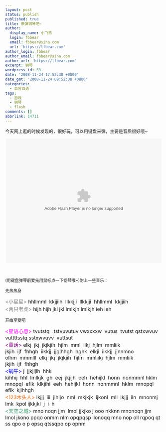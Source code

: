 ```yaml
---
layout: post
status: publish
published: true
title: 来弹钢琴吧~
author:
  display_name: 小飞熊
  login: fbbear
  email: fbbear@sina.com
  url: 'https://lfbear.com'
author_login: fbbear
author_email: fbbear@sina.com
author_url: 'https://lfbear.com'
excerpt: 钢琴
wordpress_id: 53
date: '2008-11-24 17:52:38 +0800'
date_gmt: '2008-11-24 09:52:38 +0800'
categories:
  - 自言自语
tags:
  - 游戏
  - 钢琴
  - flash
comments: []
abbrlink: 14711
---
```

<p>今天网上逛的时候发现的，很好玩，可以用键盘来弹，主要是音质很好哦~</p>
<p align="center"><!--more--><object width="500" height="400" data="http://flash.onlinedown.net/swf05/upflash/200606091122110.swf" type="application/x-shockwave-flash"><param name="src" value="http://flash.onlinedown.net/swf05/upflash/200606091122110.swf" /><param name="wmode" value="Window" /><param name="quality" value="1" /></object></p>
<p>&nbsp;</p>
<p><span style="font-size: small;">(用键盘弹琴前要先用鼠标点一下钢琴哦~)附上一些音乐：</span></p>
<p><span style="font-size: small;">先热热身</span></p>
<p><span style="font-size: medium;"><span style="color: #808080;"><小星星></span> hhllmml&nbsp; kkjjiih&nbsp; llkkjji&nbsp; llkkjji&nbsp; hhllmml&nbsp; kkjjiih<br />
<span style="color: #808080;"><两只老虎></span> hijh hijh jkl jkl lmlkjh lmlkjh ieh ieh</span></p>
<p><span style="font-size: small;">开始享受吧</span></p>
<p><span style="font-size: medium;"><span style="color: #ff00ff;"><星语心愿></span> tvutstq&nbsp;&nbsp; tstvuvutuv vwxxxxw&nbsp; vutus&nbsp; tvutst qstxwvuv&nbsp; vuttttsstq sstxwvuvv&nbsp; vuttsut<br />
<span style="color: #800080;"><童话></span> elkj&nbsp; jkj&nbsp; jkjkjih&nbsp; hjlm&nbsp; mml&nbsp; iikj&nbsp; hjlm&nbsp; mmliik<br />
jkjih&nbsp; ijf&nbsp; fhhgh&nbsp; iikkjj&nbsp; jjgihhgh&nbsp; hghk&nbsp; elkji&nbsp; iikkjj&nbsp; jjnnmno<br />
olhm&nbsp; mmmlll&nbsp; elkj&nbsp; jkj&nbsp; jkjkjih&nbsp; hjlm&nbsp; mmliikj&nbsp; hjlm&nbsp; mmliik<br />
jkjih&nbsp; ijf&nbsp; fhhgh<br />
<span style="color: #0000ff;"><蜗牛></span> j&nbsp; jjkjijih&nbsp; hhk<br />
kihhij&nbsp; hhl&nbsp; lmlkjk&nbsp; gh&nbsp; eej&nbsp; jkjijh&nbsp; eeh&nbsp; hehijkl&nbsp; honn&nbsp; nonmmnl hklm&nbsp; mnopql&nbsp; eflk&nbsp; klkjihi&nbsp; eeh&nbsp; hehijkl&nbsp; honn&nbsp; nonmmnl&nbsp; hklm&nbsp; mnopql&nbsp; eflk&nbsp; kjihhgh<br />
<span style="color: #ff6600;"><123木头人></span> lkjjj&nbsp; iii&nbsp; jihijo&nbsp; nml&nbsp; mkjkjk&nbsp; ijkonl&nbsp; mll&nbsp; lkjjj&nbsp; iln&nbsp; mnonmj&nbsp; lmk&nbsp; kpol ijkkjkl&nbsp; j&nbsp; i&nbsp; h<br />
<span style="color: #339966;"><天空之城></span> mno noqn jjm&nbsp; lmol jjkjko j ooo nkknn mnonoqn jjm lmol jkono ppqo onmm nlm opqpqsp llonoqq mno nop oll rqpoq qt ss qpo o p opsq qtssqpo op opnm</span></p>
